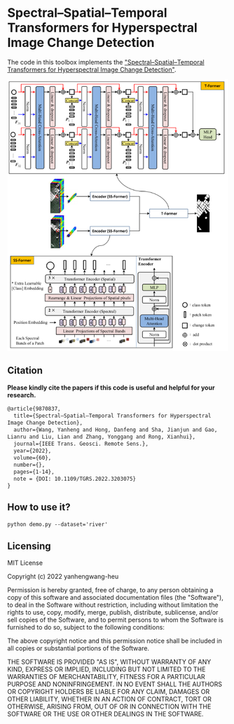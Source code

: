 # Spectral–Spatial–Temporal Transformers for Hyperspectral Image Change Detection
The code in this toolbox implements the ["Spectral–Spatial–Temporal Transformers for Hyperspectral Image Change Detection"](https://ieeexplore.ieee.org/abstract/document/9870837). 

![image](SST-Former.png)

Citation
---------------------

**Please kindly cite the papers if this code is useful and helpful for your research.**

    @article{9870837,
      title={Spectral–Spatial–Temporal Transformers for Hyperspectral Image Change Detection},
      author={Wang, Yanheng and Hong, Danfeng and Sha, Jianjun and Gao, Lianru and Liu, Lian and Zhang, Yonggang and Rong, Xianhui},
      journal={IEEE Trans. Geosci. Remote Sens.},
      year={2022},
      volume={60},
      number={},
      pages={1-14},
      note = {DOI: 10.1109/TGRS.2022.3203075}
    }
    
    
How to use it?
---------------------
`python demo.py --dataset='river'`


Licensing
---------

MIT License

Copyright (c) 2022 yanhengwang-heu

Permission is hereby granted, free of charge, to any person obtaining a copy
of this software and associated documentation files (the "Software"), to deal
in the Software without restriction, including without limitation the rights
to use, copy, modify, merge, publish, distribute, sublicense, and/or sell
copies of the Software, and to permit persons to whom the Software is
furnished to do so, subject to the following conditions:

The above copyright notice and this permission notice shall be included in all
copies or substantial portions of the Software.

THE SOFTWARE IS PROVIDED "AS IS", WITHOUT WARRANTY OF ANY KIND, EXPRESS OR
IMPLIED, INCLUDING BUT NOT LIMITED TO THE WARRANTIES OF MERCHANTABILITY,
FITNESS FOR A PARTICULAR PURPOSE AND NONINFRINGEMENT. IN NO EVENT SHALL THE
AUTHORS OR COPYRIGHT HOLDERS BE LIABLE FOR ANY CLAIM, DAMAGES OR OTHER
LIABILITY, WHETHER IN AN ACTION OF CONTRACT, TORT OR OTHERWISE, ARISING FROM,
OUT OF OR IN CONNECTION WITH THE SOFTWARE OR THE USE OR OTHER DEALINGS IN THE
SOFTWARE.
